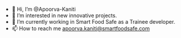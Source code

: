 - 👋 Hi, I’m @Apoorva-Kaniti
- 👀 I’m interested in new innovative projects.
- 🌱 I’m currently working in Smart Food Safe as a Trainee developer.
- 📫 How to reach me apoorva.kaniti@smartfoodsafe.com

<!---
Apoorva-Kaniti/Apoorva-Kaniti is a ✨ special ✨ repository because its `README.md` (this file) appears on your GitHub profile.
You can click the Preview link to take a look at your changes.
--->
